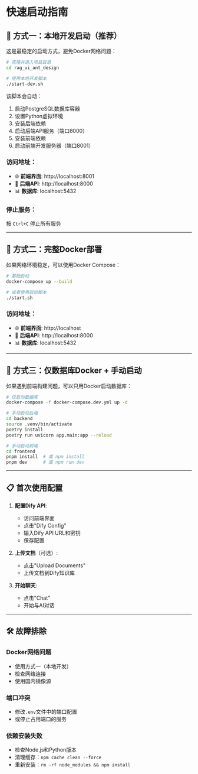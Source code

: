 # 快速启动指南

## 🚀 方式一：本地开发启动（推荐）

这是最稳定的启动方式，避免Docker网络问题：

```bash
# 克隆并进入项目目录
cd rag_ui_ant_design

# 使用本地开发脚本
./start-dev.sh
```

该脚本会自动：
1. 启动PostgreSQL数据库容器
2. 设置Python虚拟环境
3. 安装后端依赖
4. 启动后端API服务（端口8000）
5. 安装前端依赖
6. 启动前端开发服务器（端口8001）

### 访问地址：
- 🌐 **前端界面**: http://localhost:8001
- 🔧 **后端API**: http://localhost:8000
- 📊 **数据库**: localhost:5432

### 停止服务：
按 `Ctrl+C` 停止所有服务

---

## 🐳 方式二：完整Docker部署

如果网络环境稳定，可以使用Docker Compose：

```bash
# 基础启动
docker-compose up --build

# 或者使用启动脚本
./start.sh
```

### 访问地址：
- 🌐 **前端界面**: http://localhost
- 🔧 **后端API**: http://localhost:8000
- 📊 **数据库**: localhost:5432

---

## 🔧 方式三：仅数据库Docker + 手动启动

如果遇到前端构建问题，可以只用Docker启动数据库：

```bash
# 仅启动数据库
docker-compose -f docker-compose.dev.yml up -d

# 手动启动后端
cd backend
source .venv/bin/activate
poetry install
poetry run uvicorn app.main:app --reload

# 手动启动前端
cd frontend
pnpm install  # 或 npm install
pnpm dev      # 或 npm run dev
```

---

## 📋 首次使用配置

1. **配置Dify API**:
   - 访问前端界面
   - 点击"Dify Config"
   - 输入Dify API URL和密钥
   - 保存配置

2. **上传文档**（可选）:
   - 点击"Upload Documents"
   - 上传文档到Dify知识库

3. **开始聊天**:
   - 点击"Chat"
   - 开始与AI对话

---

## 🛠️ 故障排除

### Docker网络问题
- 使用方式一（本地开发）
- 检查网络连接
- 使用国内镜像源

### 端口冲突
- 修改`.env`文件中的端口配置
- 或停止占用端口的服务

### 依赖安装失败
- 检查Node.js和Python版本
- 清理缓存：`npm cache clean --force`
- 重新安装：`rm -rf node_modules && npm install`

